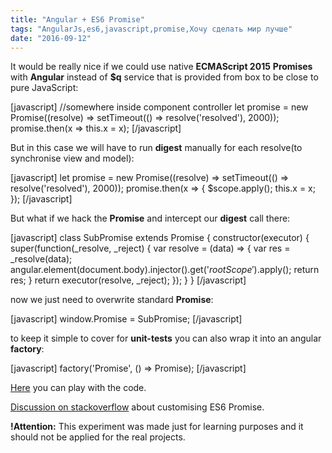 ```yaml
---
title: "Angular + ES6 Promise"
tags: "AngularJs,es6,javascript,promise,Хочу сделать мир лучше"
date: "2016-09-12"
---
```


It would be really nice if we could use native **ECMAScript 2015** **Promises** with **Angular** instead of **$q** service that is provided from box to be close to pure JavaScript:

[javascript] //somewhere inside component controller let promise = new Promise((resolve) => setTimeout(() => resolve('resolved'), 2000)); promise.then(x => this.x = x); [/javascript]

But in this case we will have to run **digest** manually for each resolve(to synchronise view and model):

[javascript] let promise = new Promise((resolve) => setTimeout(() => resolve('resolved'), 2000)); promise.then(x => { $scope.apply(); this.x = x; }); [/javascript]

But what if we hack the **Promise** and intercept our **digest** call there:

[javascript] class SubPromise extends Promise { constructor(executor) { super(function(\_resolve, \_reject) { var resolve = (data) => { var res = \_resolve(data); angular.element(document.body).injector().get('$rootScope').$apply(); return res; } return executor(resolve, \_reject); }); } } [/javascript]

now we just need to overwrite standard **Promise**:

[javascript] window.Promise = SubPromise; [/javascript]

to keep it simple to cover for **unit-tests** you can also wrap it into an angular **factory**:

[javascript] factory('Promise', () => Promise); [/javascript]

[Here](https://plnkr.co/edit/fysuo9?p=preview) you can play with the code.

[Discussion on stackoverflow](https://stackoverflow.com/q/35971958/274500) about customising ES6 Promise.

**!Attention:** This experiment was made just for learning purposes and it should not be applied for the real projects.
